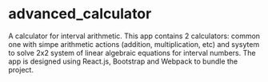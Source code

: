 # advanced_calculator
A calculator for interval arithmetic.
This app contains 2 calculators: common one with simpe arithmetic actions (addition, multiplication, etc) and sysytem to solve 2x2 system of linear algebraic equations for interval numbers.
The app is designed using React.js, Bootstrap and Webpack to bundle the project.
